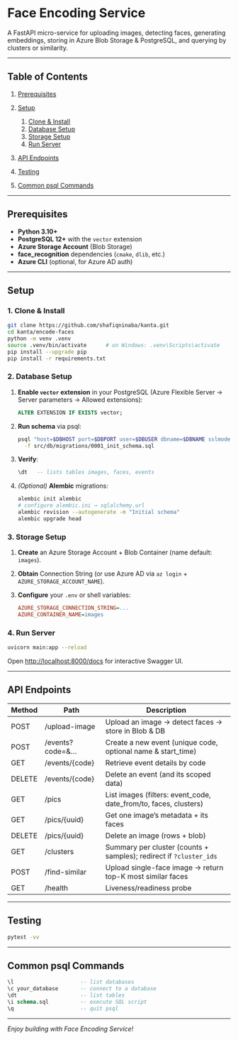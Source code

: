 # Face Encoding Service

A FastAPI micro-service for uploading images, detecting faces, generating embeddings, storing in Azure Blob Storage & PostgreSQL, and querying by clusters or similarity.

---

## Table of Contents

1. [Prerequisites](#prerequisites)
2. [Setup](#setup)

   1. [Clone & Install](#1-clone--install)
   2. [Database Setup](#2-database-setup)
   3. [Storage Setup](#3-storage-setup)
   4. [Run Server](#4-run-server)
3. [API Endpoints](#api-endpoints)
4. [Testing](#testing)
5. [Common psql Commands](#common-psql-commands)

---

## Prerequisites

* **Python 3.10+**
* **PostgreSQL 12+** with the `vector` extension
* **Azure Storage Account** (Blob Storage)
* **face\_recognition** dependencies (`cmake`, `dlib`, etc.)
* **Azure CLI** (optional, for Azure AD auth)

---

## Setup

### 1. Clone & Install

```bash
git clone https://github.com/shafiqninaba/kanta.git
cd kanta/encode-faces
python -m venv .venv
source .venv/bin/activate      # on Windows: .venv\Scripts\activate
pip install --upgrade pip
pip install -r requirements.txt
```

### 2. Database Setup

1. **Enable `vector` extension** in your PostgreSQL (Azure Flexible Server → Server parameters → Allowed extensions):

   ```sql
   ALTER EXTENSION IF EXISTS vector;
   ```

2. **Run schema** via psql:

   ```bash
   psql "host=$DBHOST port=$DBPORT user=$DBUSER dbname=$DBNAME sslmode=$SSLMODE" \
     -f src/db/migrations/0001_init_schema.sql
   ```

3. **Verify**:

   ```sql
   \dt   -- lists tables images, faces, events
   ```

4. *(Optional)* **Alembic** migrations:

   ```bash
   alembic init alembic
   # configure alembic.ini → sqlalchemy.url
   alembic revision --autogenerate -m "Initial schema"
   alembic upgrade head
   ```

### 3. Storage Setup

1. **Create** an Azure Storage Account + Blob Container (name default: `images`).
2. **Obtain** Connection String (or use Azure AD via `az login` + `AZURE_STORAGE_ACCOUNT_NAME`).
3. **Configure** your `.env` or shell variables:

   ```ini
   AZURE_STORAGE_CONNECTION_STRING=...
   AZURE_CONTAINER_NAME=images
   ```

### 4. Run Server

```bash
uvicorn main:app --reload
```

Open [http://localhost:8000/docs](http://localhost:8000/docs) for interactive Swagger UI.

---

## API Endpoints

| Method | Path            | Description                                                        |
| ------ | --------------- | ------------------------------------------------------------------ |
| POST   | /upload-image   | Upload an image → detect faces → store in Blob & DB                |
| POST   | /events?code=&… | Create a new event (unique code, optional name & start\_time)      |
| GET    | /events/{code}  | Retrieve event details by code                                     |
| DELETE | /events/{code}  | Delete an event (and its scoped data)                              |
| GET    | /pics           | List images (filters: event\_code, date\_from/to, faces, clusters) |
| GET    | /pics/{uuid}    | Get one image’s metadata + its faces                               |
| DELETE | /pics/{uuid}    | Delete an image (rows + blob)                                      |
| GET    | /clusters       | Summary per cluster (counts + samples); redirect if `?cluster_ids` |
| POST   | /find-similar   | Upload single-face image → return top-K most similar faces         |
| GET    | /health         | Liveness/readiness probe                                           |

---

## Testing

```bash
pytest -vv
```

---

## Common psql Commands

```sql
\l                     -- list databases
\c your_database       -- connect to a database
\dt                    -- list tables
\i schema.sql          -- execute SQL script
\q                     -- quit psql
```

---

*Enjoy building with Face Encoding Service!*
